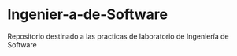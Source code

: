 # Ingenier-a-de-Software
Repositorio destinado a las practicas de laboratorio de Ingeniería de Software 
